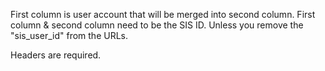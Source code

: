First column is user account that will be merged into second column.
First column & second column need to be the SIS ID. Unless you remove the "sis_user_id" from the URLs.

Headers are required.
